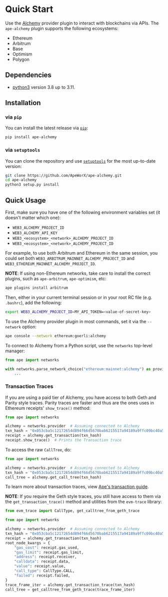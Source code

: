 # Quick Start

Use the [Alchemy](https://alchemy.com/?r=jk3NDM0MTIwODIzM) provider plugin to interact with blockchains via APIs.
The `ape-alchemy` plugin supports the following ecosystems:

- Ethereum
- Arbitrum
- Base
- Optimism
- Polygon

## Dependencies

- [python3](https://www.python.org/downloads) version 3.8 up to 3.11.

## Installation

### via `pip`

You can install the latest release via [`pip`](https://pypi.org/project/pip/):

```bash
pip install ape-alchemy
```

### via `setuptools`

You can clone the repository and use [`setuptools`](https://github.com/pypa/setuptools) for the most up-to-date version:

```bash
git clone https://github.com/ApeWorX/ape-alchemy.git
cd ape-alchemy
python3 setup.py install
```

## Quick Usage

First, make sure you have one of the following environment variables set (it doesn't matter which one):

- `WEB3_ALCHEMY_PROJECT_ID`
- `WEB3_ALCHEMY_API_KEY`
- `WEB3_<ecosystem>_<network>_ALCHEMY_PROJECT_ID`
- `WEB3_<ecosystem>_<network>_ALCHEMY_PROJECT_ID`

For example, to use both Arbitrum and Ethereum in the same session, you could set both `WEB3_ARBITRUM_MAINNET_ALCHEMY_PROJECT_ID` and `WEB3_ETHEREUM_MAINNET_ALCHEMY_PROJECT_ID`.

**NOTE**: If using non-Ethereum networks, take care to install the correct plugins, such as `ape-arbitrum`, `ape-optimism`, etc:

```bash
ape plugins install arbitrum
```

Then, either in your current terminal session or in your root RC file (e.g. `.bashrc`), add the following:

```bash
export WEB3_ALCHEMY_PROJECT_ID=MY_API_TOKEN=<value-of-secret-key>
```

To use the Alchemy provider plugin in most commands, set it via the `--network` option:

```bash
ape console --network ethereum:goerli:alchemy
```

To connect to Alchemy from a Python script, use the `networks` top-level manager:

```python
from ape import networks

with networks.parse_network_choice("ethereum:mainnet:alchemy") as provider:
    ...
```

### Transaction Traces

If you are using a paid tier of Alchemy, you have access to both Geth and Parity style traces.
Parity traces are faster and thus are the ones uses in Ethereum receipts' `show_trace()` method:

```python
from ape import networks

alchemy = networks.provider  # Assuming connected to Alchemy
txn_hash = "0x053cba5c12172654d894f66d5670bab6215517a94189a9ffc09bc40a589ec04d"
receipt = alchemy.get_transaction(txn_hash)
receipt.show_trace()  # Prints the Transaction trace
```

To access the raw `CallTree`, do:

```python
from ape import networks

alchemy = networks.provider  # Assuming connected to Alchemy
txn_hash = "0x053cba5c12172654d894f66d5670bab6215517a94189a9ffc09bc40a589ec04d"
call_tree = alchemy.get_call_tree(txn_hash)
```

To learn more about transaction traces, view [Ape's transaction guide](https://docs.apeworx.io/ape/stable/userguides/transactions.html#traces).

**NOTE**: If you require the Geth style traces, you still have access to them via the `get_transaction_trace()` method and utilities from the `evm-trace` library:

```python
from evm_trace import CallType, get_calltree_from_geth_trace

from ape import networks

alchemy = networks.provider  # Assuming connected to Alchemy
txn_hash = "0x053cba5c12172654d894f66d5670bab6215517a94189a9ffc09bc40a589ec04d"
receipt = alchemy.get_transaction(txn_hash)
root_node_kwargs = {
    "gas_cost": receipt.gas_used,
    "gas_limit": receipt.gas_limit,
    "address": receipt.receiver,
    "calldata": receipt.data,
    "value": receipt.value,
    "call_type": CallType.CALL,
    "failed": receipt.failed,
}
trace_frame_iter = alchemy.get_transaction_trace(txn_hash)
call_tree = get_calltree_from_geth_trace(trace_frame_iter)
```
